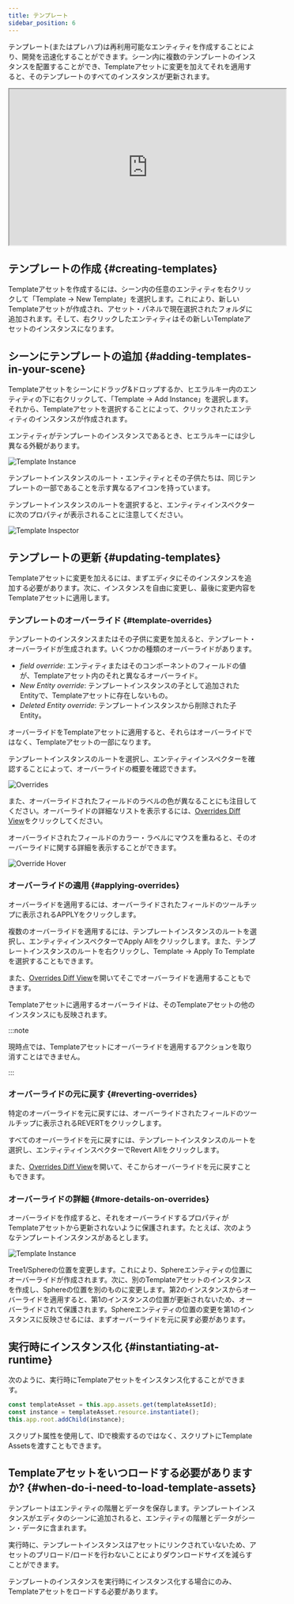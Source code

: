 ```yaml
---
title: テンプレート
sidebar_position: 6
---
```


テンプレート(またはプレハブ)は再利用可能なエンティティを作成することにより、開発を迅速化することができます。シーン内に複数のテンプレートのインスタンスを配置することができ、Templateアセットに変更を加えてそれを適用すると、そのテンプレートのすべてのインスタンスが更新されます。

<div className="iframe-container">
    <iframe width="560" height="315" src="https://www.youtube.com/embed/2HV8Ib6wYRc" title="Templates Overview" allowfullscreen></iframe>
</div>

## テンプレートの作成 {#creating-templates}

Templateアセットを作成するには、シーン内の任意のエンティティを右クリックして「Template &rarr; New Template」を選択します。これにより、新しいTemplateアセットが作成され、アセット・パネルで現在選択されたフォルダに追加されます。そして、右クリックしたエンティティはその新しいTemplateアセットのインスタンスになります。

## シーンにテンプレートの追加 {#adding-templates-in-your-scene}

Templateアセットをシーンにドラッグ&ドロップするか、ヒエラルキー内のエンティティの下に右クリックして、「Template &rarr; Add Instance」を選択します。それから、Templateアセットを選択することによって、クリックされたエンティティのインスタンスが作成されます。

エンティティがテンプレートのインスタンスであるとき、ヒエラルキーには少し異なる外観があります。

![Template Instance](/img/user-manual/templates/hierarchy.png)

テンプレートインスタンスのルート・エンティティとその子供たちは、同じテンプレートの一部であることを示す異なるアイコンを持っています。

テンプレートインスタンスのルートを選択すると、エンティティインスペクターに次のプロパティが表示されることに注意してください。

![Template Inspector](/img/user-manual/templates/inspector.png)

## テンプレートの更新 {#updating-templates}

Templateアセットに変更を加えるには、まずエディタにそのインスタンスを追加する必要があります。次に、インスタンスを自由に変更し、最後に変更内容をTemplateアセットに適用します。

### テンプレートのオーバーライド {#template-overrides}

テンプレートのインスタンスまたはその子供に変更を加えると、テンプレート・オーバーライドが生成されます。いくつかの種類のオーバーライドがあります。

* *field override*: エンティティまたはそのコンポーネントのフィールドの値が、Templateアセット内のそれと異なるオーバーライド。
* *New Entity override*: テンプレートインスタンスの子として追加されたEntityで、Templateアセットに存在しないもの。
* *Deleted Entity override*: テンプレートインスタンスから削除された子Entity。

オーバーライドをTemplateアセットに適用すると、それらはオーバーライドではなく、Templateアセットの一部になります。

テンプレートインスタンスのルートを選択し、エンティティインスペクターを確認することによって、オーバーライドの概要を確認できます。

![Overrides](/img/user-manual/templates/override.png)

また、オーバーライドされたフィールドのラベルの色が異なることにも注目してください。オーバーライドの詳細なリストを表示するには、[Overrides Diff View][4]をクリックしてください。

オーバーライドされたフィールドのカラー・ラベルにマウスを重ねると、そのオーバーライドに関する詳細を表示することができます。

![Override Hover](/img/user-manual/templates/override-hover.png)

### オーバーライドの適用 {#applying-overrides}

オーバーライドを適用するには、オーバーライドされたフィールドのツールチップに表示されるAPPLYをクリックします。

複数のオーバーライドを適用するには、テンプレートインスタンスのルートを選択し、エンティティインスペクターでApply Allをクリックします。また、テンプレートインスタンスのルートを右クリックし、Template &rarr; Apply To Templateを選択することもできます。

また、[Overrides Diff View][4]を開いてそこでオーバーライドを適用することもできます。

Templateアセットに適用するオーバーライドは、そのTemplateアセットの他のインスタンスにも反映されます。

:::note

現時点では、Templateアセットにオーバーライドを適用するアクションを取り消すことはできません。

:::

### オーバーライドの元に戻す {#reverting-overrides}

特定のオーバーライドを元に戻すには、オーバーライドされたフィールドのツールチップに表示されるREVERTをクリックします。

すべてのオーバーライドを元に戻すには、テンプレートインスタンスのルートを選択し、エンティティインスペクターでRevert Allをクリックします。

また、[Overrides Diff View][4]を開いて、そこからオーバーライドを元に戻すこともできます。

### オーバーライドの詳細 {#more-details-on-overrides}

オーバーライドを作成すると、それをオーバーライドするプロパティがTemplateアセットから更新されないように保護されます。たとえば、次のようなテンプレートインスタンスがあるとします。

![Template Instance](/img/user-manual/templates/hierarchy.png)

Tree1/Sphereの位置を変更します。これにより、Sphereエンティティの位置にオーバーライドが作成されます。次に、別のTemplateアセットのインスタンスを作成し、Sphereの位置を別のものに変更します。第2のインスタンスからオーバーライドを適用すると、第1のインスタンスの位置が更新されないため、オーバーライドされて保護されます。Sphereエンティティの位置の変更を第1のインスタンスに反映させるには、まずオーバーライドを元に戻す必要があります。

## 実行時にインスタンス化 {#instantiating-at-runtime}

次のように、実行時にTemplateアセットをインスタンス化することができます。

```javascript
const templateAsset = this.app.assets.get(templateAssetId);
const instance = templateAsset.resource.instantiate();
this.app.root.addChild(instance);
```

スクリプト属性を使用して、IDで検索するのではなく、スクリプトにTemplate Assetsを渡すこともできます。

## Templateアセットをいつロードする必要がありますか? {#when-do-i-need-to-load-template-assets}

テンプレートはエンティティの階層とデータを保存します。テンプレートインスタンスがエディタのシーンに追加されると、エンティティの階層とデータがシーン・データに含まれます。

実行時に、テンプレートインスタンスはアセットにリンクされていないため、アセットのプリロード/ロードを行わないことによりダウンロードサイズを減らすことができます。

テンプレートのインスタンスを実行時にインスタンス化する場合にのみ、Templateアセットをロードする必要があります。

[4]: /user-manual/editor/templates/diff
